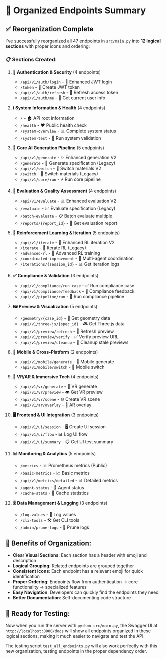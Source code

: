 # 🚀 Organized Endpoints Summary

## ✅ **Reorganization Complete**

I've successfully reorganized all 47 endpoints in `src/main.py` into **12 logical sections** with proper icons and ordering:

### 📋 **Sections Created:**

1. **🔐 Authentication & Security** (4 endpoints)
   - `/api/v1/auth/login` - 🔑 Enhanced JWT login
   - `/token` - 🎫 Create JWT token  
   - `/api/v1/auth/refresh` - 🔄 Refresh access token
   - `/api/v1/auth/me` - 👤 Get current user info

2. **ℹ️ System Information & Health** (4 endpoints)
   - `/` - 🏠 API root information
   - `/health` - ❤️ Public health check
   - `/system-overview` - 📊 Complete system status
   - `/system-test` - 🧪 Run system validation

3. **🤖 Core AI Generation Pipeline** (5 endpoints)
   - `/api/v1/generate` - ✨ Enhanced generation V2
   - `/generate` - 🎨 Generate specification (Legacy)
   - `/api/v1/switch` - 🔄 Switch materials V2
   - `/switch` - 🔧 Switch materials (Legacy)
   - `/api/v1/core/run` - ⚡ Run core pipeline

4. **📏 Evaluation & Quality Assessment** (4 endpoints)
   - `/api/v1/evaluate` - 📊 Enhanced evaluation V2
   - `/evaluate` - 📈 Evaluate specification (Legacy)
   - `/batch-evaluate` - 📋 Batch evaluate multiple
   - `/reports/{report_id}` - 📄 Get evaluation report

5. **🔄 Reinforcement Learning & Iteration** (5 endpoints)
   - `/api/v1/iterate` - 🔄 Enhanced RL iteration V2
   - `/iterate` - 🎯 Iterate RL (Legacy)
   - `/advanced-rl` - 🧠 Advanced RL training
   - `/coordinated-improvement` - 🤝 Multi-agent coordination
   - `/iterations/{session_id}` - 📊 Get iteration logs

6. **✅ Compliance & Validation** (3 endpoints)
   - `/api/v1/compliance/run_case` - ✅ Run compliance case
   - `/api/v1/compliance/feedback` - 💬 Compliance feedback
   - `/api/v1/pipeline/run` - 🔧 Run compliance pipeline

7. **🖼️ Preview & Visualization** (5 endpoints)
   - `/geometry/{case_id}` - 📐 Get geometry data
   - `/api/v1/three-js/{spec_id}` - 🎮 Get Three.js data
   - `/api/v1/preview/refresh` - 🔄 Refresh preview
   - `/api/v1/preview/verify` - ✅ Verify preview URL
   - `/api/v1/preview/cleanup` - 🧹 Cleanup stale previews

8. **📱 Mobile & Cross-Platform** (2 endpoints)
   - `/api/v1/mobile/generate` - 📱 Mobile generate
   - `/api/v1/mobile/switch` - 🔄 Mobile switch

9. **🥽 VR/AR & Immersive Tech** (4 endpoints)
   - `/api/v1/vr/generate` - 🥽 VR generate
   - `/api/v1/vr/preview` - 👁️ Get VR preview
   - `/api/v1/vr/scene` - 🌐 Create VR scene
   - `/api/v1/ar/overlay` - 📲 AR overlay

10. **🖥️ Frontend & UI Integration** (3 endpoints)
    - `/api/v1/ui/session` - 🖥️ Create UI session
    - `/api/v1/ui/flow` - 📊 Log UI flow
    - `/api/v1/ui/summary` - 📋 Get UI test summary

11. **📊 Monitoring & Analytics** (5 endpoints)
    - `/metrics` - 📊 Prometheus metrics (Public)
    - `/basic-metrics` - 📈 Basic metrics
    - `/api/v1/metrics/detailed` - 📊 Detailed metrics
    - `/agent-status` - 🤖 Agent status
    - `/cache-stats` - 💾 Cache statistics

12. **🗄️ Data Management & Logging** (3 endpoints)
    - `/log-values` - 📝 Log values
    - `/cli-tools` - 🛠️ Get CLI tools
    - `/admin/prune-logs` - 🧹 Prune logs

## 🎯 **Benefits of Organization:**

- **Clear Visual Sections**: Each section has a header with emoji and description
- **Logical Grouping**: Related endpoints are grouped together
- **Consistent Icons**: Each endpoint has a relevant emoji for quick identification
- **Proper Ordering**: Endpoints flow from authentication → core functionality → specialized features
- **Easy Navigation**: Developers can quickly find the endpoints they need
- **Better Documentation**: Self-documenting code structure

## 🚀 **Ready for Testing:**

Now when you run the server with `python src/main.py`, the Swagger UI at `http://localhost:8000/docs` will show all endpoints organized in these logical sections, making it much easier to navigate and test the API.

The testing script `test_all_endpoints.py` will also work perfectly with this new organization, testing endpoints in the proper dependency order.